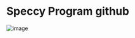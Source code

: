 # Speccy Program github
![image](https://github.com/AZRAELSANTI/Speccy-Project/assets/83638372/734bbad0-d226-4574-8ad8-21fd41a33414)
